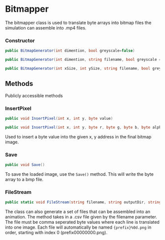 # Bitmapper 
The bitmapper class is used to translate byte arrays into bitmap files the simulation can assemble into .mp4 files.  
### Constructor 
```cs         
public BitmapGenerator(int dimention, bool greyscale=false)

public BitmapGenerator(int dimention, string filename, bool greyscale = false)

public BitmapGenerator(int xSize, int ySize, string filename, bool greyscale = false)

```


## Methods
Publicly accessible methods  
### InsertPixel
```cs
public void InsertPixel(int x, int y, byte value)
```
```cs
public void InsertPixel(int x, int y, byte r, byte g, byte b, byte alpha)
```
Used to insert a byte value into the given x, y address in the final bitmap image.  

### Save
```cs
public void Save()
```
To save the loaded image, use the `Save()` method. This will write the byte array to a bmp file.  

### FileStream
```cs
public static void FileStream(string filename, string outputDir, string prefix = "img", int xDim = 10, int resolution = 1000, bool greyscale = true)
```
The class can also generate a set of files that can be assembled into an animation. The method takes in a .csv file given by the filename parameter. The file must be comma seperated byte values where each line is translated into one image.  Each file will automatically be named `{prefix}%0d.png` in order, starting with index 0 (prefix00000000.png).    